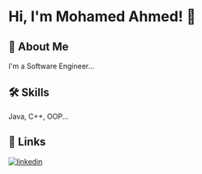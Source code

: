 
# Hi, I'm Mohamed Ahmed! 👋


## 🚀 About Me
I'm a Software Engineer...


## 🛠 Skills
Java, C++, OOP...


## 🔗 Links
[![linkedin](https://img.shields.io/badge/linkedin-0A66C2?style=for-the-badge&logo=linkedin&logoColor=white)](https://www.linkedin.com/in/mohamed-ahmed-91333524a)


